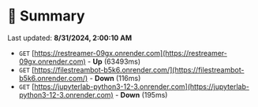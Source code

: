 # 📖 Summary
Last updated: **8/31/2024, 2:00:10 AM**

- `GET` [https://restreamer-09gx.onrender.com](https://restreamer-09gx.onrender.com) - **Up** (63493ms)
- `GET` [https://filestreambot-b5k6.onrender.com/](https://filestreambot-b5k6.onrender.com/) - **Down** (116ms)
- `GET` [https://jupyterlab-python3-12-3.onrender.com](https://jupyterlab-python3-12-3.onrender.com) - **Down** (195ms)
